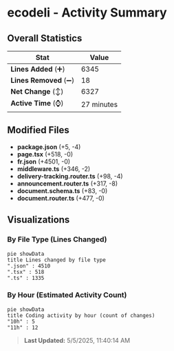 # ecodeli - Activity Summary 

## Overall Statistics

| Stat                   | Value                                                             |
| ---------------------- | ----------------------------------------------------------------- |
| **Lines Added** (➕)   | 6345                                          |
| **Lines Removed** (➖) | 18                                        |
| **Net Change** (↕)    | 6327                |
| **Active Time** (⌚)   | 27 minutes |


## Modified Files
- **package.json** (+5, -4)
- **page.tsx** (+518, -0)
- **fr.json** (+4501, -0)
- **middleware.ts** (+346, -2)
- **delivery-tracking.router.ts** (+98, -4)
- **announcement.router.ts** (+317, -8)
- **document.schema.ts** (+83, -0)
- **document.router.ts** (+477, -0)

## Visualizations

### By File Type (Lines Changed)

```mermaid
pie showData
title Lines changed by file type
".json" : 4510
".tsx" : 518
".ts" : 1335
```

### By Hour (Estimated Activity Count)

```mermaid
pie showData
title Coding activity by hour (count of changes)
"10h" : 5
"11h" : 12
```


> **Last Updated:** 5/5/2025, 11:40:14 AM